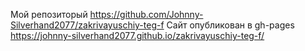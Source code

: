 Мой репозиторый https://github.com/Johnny-Silverhand2077/zakrivayuschiy-teg-f
Сайт опубликован в gh-pages https://johnny-silverhand2077.github.io/zakrivayuschiy-teg-f/